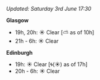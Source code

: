 *Updated: Saturday 3rd June 17:30*

**Glasgow**

* 19h, 20h: :sunny: Clear [:partly_sunny: as of 10h]
* 21h - 6h: :sunny: Clear

**Edinburgh**

* 19h: :sunny: Clear [:cyclone:(:sunny:) as of 17h]
* 20h - 6h: :sunny: Clear
